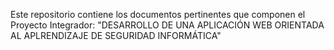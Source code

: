 
Este repositorio contiene los documentos pertinentes que componen el Proyecto Integrador:
"DESARROLLO DE UNA APLICACIÓN WEB ORIENTADA AL APLRENDIZAJE DE SEGURIDAD INFORMÁTICA"
